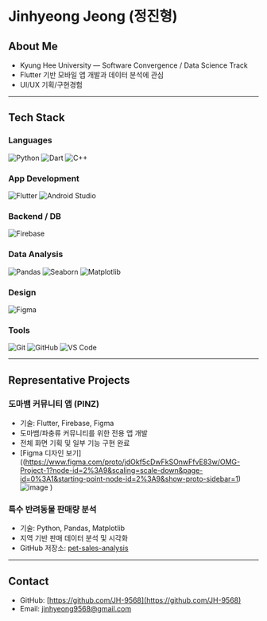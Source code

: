 # Jinhyeong Jeong (정진형)

## About Me

- Kyung Hee University — Software Convergence / Data Science Track
- Flutter 기반 모바일 앱 개발과 데이터 분석에 관심
- UI/UX 기획/구현경험

---

## Tech Stack

### Languages
![Python](https://img.shields.io/badge/Python-3776AB?style=flat&logo=python&logoColor=white)
![Dart](https://img.shields.io/badge/Dart-0175C2?style=flat&logo=dart&logoColor=white)
![C++](https://img.shields.io/badge/C%2B%2B-00599C?style=flat&logo=c%2B%2B&logoColor=white)

### App Development
![Flutter](https://img.shields.io/badge/Flutter-02569B?style=flat&logo=flutter&logoColor=white)
![Android Studio](https://img.shields.io/badge/Android%20Studio-3DDC84?style=flat&logo=android-studio&logoColor=white)

### Backend / DB
![Firebase](https://img.shields.io/badge/Firebase-FFCA28?style=flat&logo=firebase&logoColor=black)

### Data Analysis
![Pandas](https://img.shields.io/badge/Pandas-150458?style=flat&logo=pandas&logoColor=white)
![Seaborn](https://img.shields.io/badge/Seaborn-4B8BBE?style=flat&logo=python&logoColor=white)
![Matplotlib](https://img.shields.io/badge/Matplotlib-11557C?style=flat&logo=python&logoColor=white)

### Design
![Figma](https://img.shields.io/badge/Figma-F24E1E?style=flat&logo=figma&logoColor=white)

### Tools
![Git](https://img.shields.io/badge/Git-F05032?style=flat&logo=git&logoColor=white)
![GitHub](https://img.shields.io/badge/GitHub-181717?style=flat&logo=github&logoColor=white)
![VS Code](https://img.shields.io/badge/VS%20Code-007ACC?style=flat&logo=visual-studio-code&logoColor=white)

---

## Representative Projects

### 도마뱀 커뮤니티 앱 (PINZ)
- 기술: Flutter, Firebase, Figma
- 도마뱀/파충류 커뮤니티를 위한 전용 앱 개발
- 전체 화면 기획 및 일부 기능 구현 완료
- [Figma 디자인 보기]
  ((https://www.figma.com/proto/jdOkf5cDwFkSOnwFfvE83w/OMG-Project-1?node-id=2%3A9&scaling=scale-down&page-id=0%3A1&starting-point-node-id=2%3A9&show-proto-sidebar=1)![image](https://github.com/user-attachments/assets/a2d295a5-3ebc-4124-a118-d841138595c2)
) 

### 특수 반려동물 판매량 분석
- 기술: Python, Pandas, Matplotlib
- 지역 기반 판매 데이터 분석 및 시각화
- GitHub 저장소: [pet-sales-analysis](https://github.com/JH-9568/pet-sales-analysis)

---

## Contact

- GitHub: [https://github.com/JH-9568](https://github.com/JH-9568)
- Email: jinhyeong9568@gmail.com

